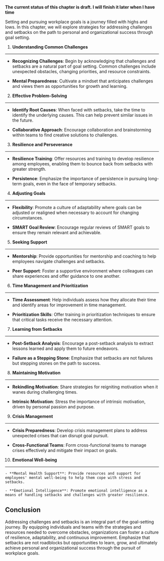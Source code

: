 **The current status of this chapter is draft. I will finish it later when I have time**

Setting and pursuing workplace goals is a journey filled with highs and lows. In this chapter, we will explore strategies for addressing challenges and setbacks on the path to personal and organizational success through goal setting.

1. **Understanding Common Challenges**
--------------------------------------

* **Recognizing Challenges**: Begin by acknowledging that challenges and setbacks are a natural part of goal setting. Common challenges include unexpected obstacles, changing priorities, and resource constraints.

* **Mental Preparedness**: Cultivate a mindset that anticipates challenges and views them as opportunities for growth and learning.

2. **Effective Problem-Solving**
--------------------------------

* **Identify Root Causes**: When faced with setbacks, take the time to identify the underlying causes. This can help prevent similar issues in the future.

* **Collaborative Approach**: Encourage collaboration and brainstorming within teams to find creative solutions to challenges.

3. **Resilience and Perseverance**
----------------------------------

* **Resilience Training**: Offer resources and training to develop resilience among employees, enabling them to bounce back from setbacks with greater strength.

* **Persistence**: Emphasize the importance of persistence in pursuing long-term goals, even in the face of temporary setbacks.

4. **Adjusting Goals**
----------------------

* **Flexibility**: Promote a culture of adaptability where goals can be adjusted or realigned when necessary to account for changing circumstances.

* **SMART Goal Review**: Encourage regular reviews of SMART goals to ensure they remain relevant and achievable.

5. **Seeking Support**
----------------------

* **Mentorship**: Provide opportunities for mentorship and coaching to help employees navigate challenges and setbacks.

* **Peer Support**: Foster a supportive environment where colleagues can share experiences and offer guidance to one another.

6. **Time Management and Prioritization**
-----------------------------------------

* **Time Assessment**: Help individuals assess how they allocate their time and identify areas for improvement in time management.

* **Prioritization Skills**: Offer training in prioritization techniques to ensure that critical tasks receive the necessary attention.

7. **Learning from Setbacks**
-----------------------------

* **Post-Setback Analysis**: Encourage a post-setback analysis to extract lessons learned and apply them to future endeavors.

* **Failure as a Stepping Stone**: Emphasize that setbacks are not failures but stepping stones on the path to success.

8. **Maintaining Motivation**
-----------------------------

* **Rekindling Motivation**: Share strategies for reigniting motivation when it wanes during challenging times.

* **Intrinsic Motivation**: Stress the importance of intrinsic motivation, driven by personal passion and purpose.

9. **Crisis Management**
------------------------

* **Crisis Preparedness**: Develop crisis management plans to address unexpected crises that can disrupt goal pursuit.

* **Cross-Functional Teams**: Form cross-functional teams to manage crises effectively and mitigate their impact on goals.

10. **Emotional Well-being**
----------------------------

    - **Mental Health Support**: Provide resources and support for employees' mental well-being to help them cope with stress and setbacks.

    - **Emotional Intelligence**: Promote emotional intelligence as a means of handling setbacks and challenges with greater resilience.

Conclusion
----------

Addressing challenges and setbacks is an integral part of the goal-setting journey. By equipping individuals and teams with the strategies and resources needed to overcome obstacles, organizations can foster a culture of resilience, adaptability, and continuous improvement. Emphasize that setbacks are not roadblocks but opportunities to learn, grow, and ultimately achieve personal and organizational success through the pursuit of workplace goals.
